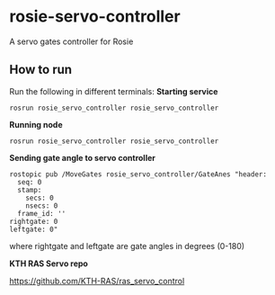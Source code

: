 # rosie-servo-controller
A servo gates controller for Rosie

## How to run
Run the following in different terminals:
**Starting service**
```
rosrun rosie_servo_controller rosie_servo_controller
```

**Running node**
```
rosrun rosie_servo_controller rosie_servo_controller
```

**Sending gate angle to servo controller**
```
rostopic pub /MoveGates rosie_servo_controller/GateAnes "header:
  seq: 0
  stamp:
    secs: 0
    nsecs: 0
  frame_id: ''
rightgate: 0
leftgate: 0"
```
where rightgate and leftgate are gate angles in degrees (0-180)

**KTH RAS Servo repo**

https://github.com/KTH-RAS/ras_servo_control

